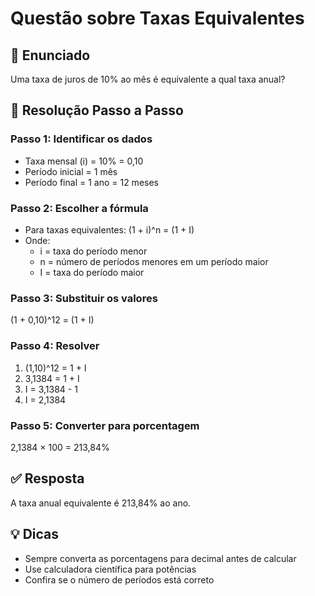 # Questão sobre Taxas Equivalentes

## 📝 Enunciado
Uma taxa de juros de 10% ao mês é equivalente a qual taxa anual?

## 🎯 Resolução Passo a Passo

### Passo 1: Identificar os dados
- Taxa mensal (i) = 10% = 0,10
- Período inicial = 1 mês
- Período final = 1 ano = 12 meses

### Passo 2: Escolher a fórmula
- Para taxas equivalentes: (1 + i)^n = (1 + I)
- Onde: 
  - i = taxa do período menor
  - n = número de períodos menores em um período maior
  - I = taxa do período maior

### Passo 3: Substituir os valores
(1 + 0,10)^12 = (1 + I)

### Passo 4: Resolver
1. (1,10)^12 = 1 + I
2. 3,1384 = 1 + I
3. I = 3,1384 - 1
4. I = 2,1384

### Passo 5: Converter para porcentagem
2,1384 × 100 = 213,84%

## ✅ Resposta
A taxa anual equivalente é 213,84% ao ano.

## 💡 Dicas
- Sempre converta as porcentagens para decimal antes de calcular
- Use calculadora científica para potências
- Confira se o número de períodos está correto